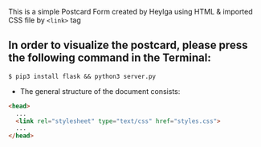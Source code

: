This is a simple Postcard Form created by Heylga using HTML & imported CSS file by `<link>` tag

##  In order to visualize the postcard, please press the following command in the Terminal:

```
$ pip3 install flask && python3 server.py
```

- The general structure of the document consists:

```html
<head>
  ...
  <link rel="stylesheet" type="text/css" href="styles.css">
  ...
</head>
```

